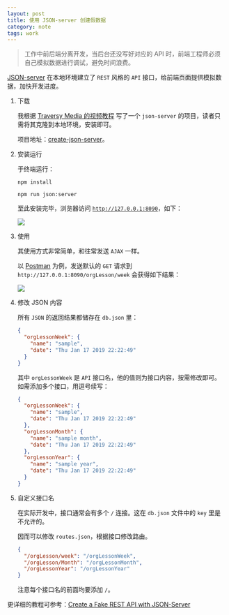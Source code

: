 ```yaml
---
layout: post
title: 使用 JSON-server 创建假数据
category: note
tags: work
---
```


> 工作中前后端分离开发，当后台还没写好对应的 API 时，前端工程师必须自己模拟数据进行调试，避免时间浪费。

[JSON-server](https://github.com/typicode/json-server) 在本地环境建立了 `REST` 风格的 `API` 接口，给前端页面提供模拟数据，加快开发进度。

1. 下载

   我根据 [Traversy Media 的视频教程](https://www.youtube.com/watch?v=1zkgdLZEdwM) 写了一个 `json-server` 的项目，读者只需将其克隆到本地环境，安装即可。

   项目地址：[create-json-server](https://github.com/realfrancisyan/create-json-server)。

2. 安装运行

   于终端运行：

   ```
   npm install

   npm run json:server
   ```

   至此安装完毕，浏览器访问 [`http://127.0.0.1:8090`](http://127.0.0.1:8090)，如下：

   ![](http://ww1.sinaimg.cn/large/007epDtPgy1fz9zb03aojj315o0qkmy4.jpg)

3. 使用

   其使用方式非常简单，和往常发送 `AJAX` 一样。

   以 [Postman](https://www.getpostman.com/) 为例，发送默认的 `GET` 请求到 `http://127.0.0.1:8090/orgLesson/week` 会获得如下结果：

   ![](http://ww1.sinaimg.cn/large/007epDtPgy1fz9ze810x5j315o0ti7fj.jpg)

4. 修改 JSON 内容

   所有 `JSON` 的返回结果都储存在 `db.json` 里：

   ```json
   {
     "orgLessonWeek": {
       "name": "sample",
       "date": "Thu Jan 17 2019 22:22:49"
     }
   }
   ```

   其中 `orgLessonWeek` 是 `API` 接口名，他的值则为接口内容，按需修改即可。如需添加多个接口，用逗号续写：

   ```json
   {
     "orgLessonWeek": {
       "name": "sample",
       "date": "Thu Jan 17 2019 22:22:49"
     },
     "orgLessonMonth": {
       "name": "sample month",
       "date": "Thu Jan 17 2019 22:22:49"
     },
     "orgLessonYear": {
       "name": "sample year",
       "date": "Thu Jan 17 2019 22:22:49"
     }
   }
   ```

5. 自定义接口名

   在实际开发中，接口通常会有多个 `/` 连接。这在 `db.json` 文件中的 `key` 里是不允许的。

   因而可以修改 `routes.json`，根据接口修改路由。

   ```json
   {
     "/orgLesson/week": "/orgLessonWeek",
     "/orgLesson/Month": "/orgLessonMonth",
     "/orgLessonYear": "/orgLessonYear"
   }
   ```

   注意每个接口名的前面均要添加 `/`。

更详细的教程可参考：[Create a Fake REST API with JSON-Server](https://www.youtube.com/watch?v=1zkgdLZEdwM)
